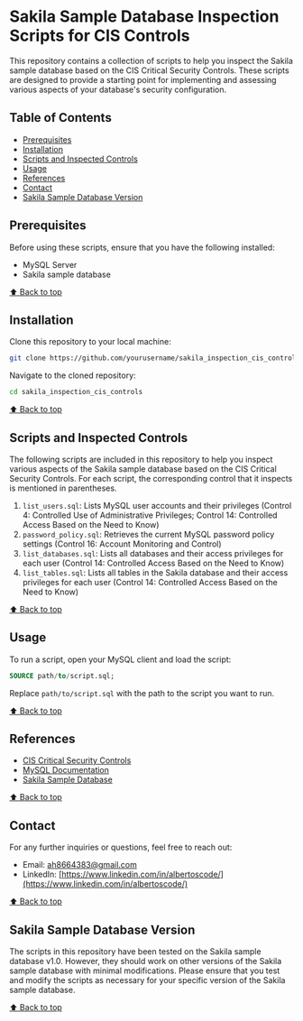 # Sakila Sample Database Inspection Scripts for CIS Controls

This repository contains a collection of scripts to help you inspect the Sakila sample database based on the CIS Critical Security Controls. These scripts are designed to provide a starting point for implementing and assessing various aspects of your database's security configuration.

## Table of Contents

- [Prerequisites](#prerequisites)
- [Installation](#installation)
- [Scripts and Inspected Controls](#scripts-and-inspected-controls)
- [Usage](#usage)
- [References](#references)
- [Contact](#contact)
- [Sakila Sample Database Version](#sakila-sample-database-version)

## Prerequisites

Before using these scripts, ensure that you have the following installed:

- MySQL Server
- Sakila sample database

[⬆️ Back to top](#sakila-sample-database-inspection-scripts-for-cis-controls)

## Installation

Clone this repository to your local machine:

```bash
git clone https://github.com/yourusername/sakila_inspection_cis_controls.git
```

Navigate to the cloned repository:

```bash
cd sakila_inspection_cis_controls
```

[⬆️ Back to top](#sakila-sample-database-inspection-scripts-for-cis-controls)

## Scripts and Inspected Controls

The following scripts are included in this repository to help you inspect various aspects of the Sakila sample database based on the CIS Critical Security Controls. For each script, the corresponding control that it inspects is mentioned in parentheses.

1. `list_users.sql`: Lists MySQL user accounts and their privileges (Control 4: Controlled Use of Administrative Privileges; Control 14: Controlled Access Based on the Need to Know)
2. `password_policy.sql`: Retrieves the current MySQL password policy settings (Control 16: Account Monitoring and Control)
3. `list_databases.sql`: Lists all databases and their access privileges for each user (Control 14: Controlled Access Based on the Need to Know)
4. `list_tables.sql`: Lists all tables in the Sakila database and their access privileges for each user (Control 14: Controlled Access Based on the Need to Know)

[⬆️ Back to top](#sakila-sample-database-inspection-scripts-for-cis-controls)

## Usage

To run a script, open your MySQL client and load the script:

```sql
SOURCE path/to/script.sql;
```

Replace `path/to/script.sql` with the path to the script you want to run.

[⬆️ Back to top](#sakila-sample-database-inspection-scripts-for-cis-controls)

## References

- [CIS Critical Security Controls](https://www.cisecurity.org/controls/cis-controls-list/)
- [MySQL Documentation](https://dev.mysql.com/doc/)
- [Sakila Sample Database](https://dev.mysql.com/doc/sakila/en/)

[⬆️ Back to top](#sakila-sample-database-inspection-scripts-for-cis-controls)

## Contact

For any further inquiries or questions, feel free to reach out:

- Email: [ah8664383@gmail.com](ah8664383@gmail.com)
- LinkedIn: [https://www.linkedin.com/in/albertoscode/](https://www.linkedin.com/in/albertoscode/)

[⬆️ Back to top](#sakila-sample-database-inspection-scripts-for-cis-controls)

## Sakila Sample Database Version

The scripts in this repository have been tested on the Sakila sample database v1.0. However, they should work on other versions of the Sakila sample database with minimal modifications. Please ensure that you test and modify the scripts as necessary for your specific version of the Sakila sample database.

[⬆️ Back to top](#sakila-sample-database-inspection-scripts-for-cis-controls)
